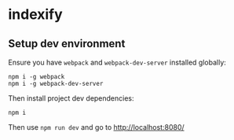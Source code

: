 # indexify

## Setup dev environment

Ensure you have `webpack` and `webpack-dev-server` installed globally:

```shell
npm i -g webpack
npm i -g webpack-dev-server
```

Then install project dev dependencies:

```shell
npm i
```

Then use `npm run dev` and go to [http://localhost:8080/](http://localhost:8080/)
